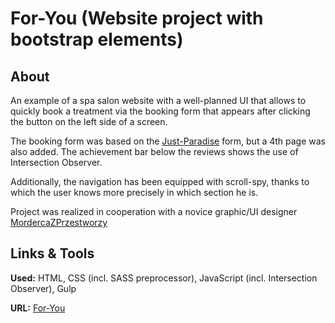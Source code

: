 # For-You (Website project with bootstrap elements)

## About

An example of a spa salon website with a well-planned UI that allows to quickly book a treatment via the booking form that appears after clicking the button on the left side of a screen.

The booking form was based on the [Just-Paradise](https://github.com/Anathretic/second-site) form, but a 4th page was also added. The achievement bar below the reviews shows the use of Intersection Observer.

Additionally, the navigation has been equipped with scroll-spy, thanks to which the user knows more precisely in which section he is.

Project was realized in cooperation with a novice graphic/UI designer [MordercaZPrzestworzy](https://github.com/MordercaZPrzestworzy)

## Links & Tools

**Used:** HTML, CSS (incl. SASS preprocessor), JavaScript (incl. Intersection Observer), Gulp

**URL:** [For-You](https://foryou-spa.online/)